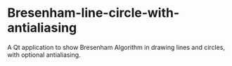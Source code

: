 # Bresenham-line-circle-with-antialiasing
A Qt application to show Bresenham Algorithm in drawing lines and circles, with optional antialiasing.
